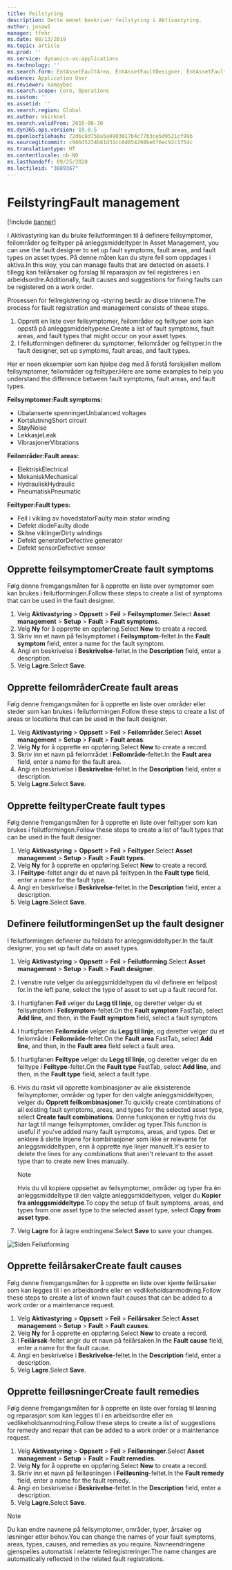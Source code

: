 ```yaml
---
title: Feilstyring
description: Dette emnet beskriver feilstyring i Aktivastyring.
author: josaw1
manager: tfehr
ms.date: 08/13/2019
ms.topic: article
ms.prod: ''
ms.service: dynamics-ax-applications
ms.technology: ''
ms.search.form: EntAssetFaultArea, EntAssetFaultDesigner, EntAssetFaultCopyFromObjectType, EntAssetFaultRemedy, EntAssetObjectFaultRelationRequestInfoPart, EntAssetObjectFaultRelationWorkOrderInfoPart, EntAssetFaultCreateCombinations, EntAssetObjectFaultSymptom, EntAssetObjectFaultSymptomListPage, EntAssetFaultType, EntAssetFaultSymptom, EntAssetFaultCause
audience: Application User
ms.reviewer: kamaybac
ms.search.scope: Core, Operations
ms.custom: ''
ms.assetid: ''
ms.search.region: Global
ms.author: mkirknel
ms.search.validFrom: 2018-08-30
ms.dyn365.ops.version: 10.0.5
ms.openlocfilehash: 72d6c8d750a5a0903017b4c77b3ce5d9521cf99b
ms.sourcegitcommit: c986d5234b81d31cc6d054298be6f6ec92c1754c
ms.translationtype: HT
ms.contentlocale: nb-NO
ms.lasthandoff: 09/25/2020
ms.locfileid: "3889367"
---
```

# <a name="fault-management"></a><span data-ttu-id="0bf46-103">Feilstyring</span><span class="sxs-lookup"><span data-stu-id="0bf46-103">Fault management</span></span>

[!include [banner](../../includes/banner.md)]

 

<span data-ttu-id="0bf46-104">I Aktivastyring kan du bruke feilutformingen til å definere feilsymptomer, feilområder og feiltyper på anleggsmiddeltyper.</span><span class="sxs-lookup"><span data-stu-id="0bf46-104">In Asset Management, you can use the fault designer to set up fault symptoms, fault areas, and fault types on asset types.</span></span> <span data-ttu-id="0bf46-105">På denne måten kan du styre feil som oppdages i aktiva.</span><span class="sxs-lookup"><span data-stu-id="0bf46-105">In this way, you can manage faults that are detected on assets.</span></span> <span data-ttu-id="0bf46-106">I tillegg kan feilårsaker og forslag til reparasjon av feil registreres i en arbeidsordre.</span><span class="sxs-lookup"><span data-stu-id="0bf46-106">Additionally, fault causes and suggestions for fixing faults can be registered on a work order.</span></span>

<span data-ttu-id="0bf46-107">Prosessen for feilregistrering og -styring består av disse trinnene.</span><span class="sxs-lookup"><span data-stu-id="0bf46-107">The process for fault registration and management consists of these steps.</span></span>

1. <span data-ttu-id="0bf46-108">Opprett en liste over feilsymptomer, feilområder og feiltyper som kan oppstå på anleggsmiddeltypene.</span><span class="sxs-lookup"><span data-stu-id="0bf46-108">Create a list of fault symptoms, fault areas, and fault types that might occur on your asset types.</span></span>
2. <span data-ttu-id="0bf46-109">I feilutformingen definerer du symptomer, feilområder og feiltyper.</span><span class="sxs-lookup"><span data-stu-id="0bf46-109">In the fault designer, set up symptoms, fault areas, and fault types.</span></span>

<span data-ttu-id="0bf46-110">Her er noen eksempler som kan hjelpe deg med å forstå forskjellen mellom feilsymptomer, feilområder og feiltyper.</span><span class="sxs-lookup"><span data-stu-id="0bf46-110">Here are some examples to help you understand the difference between fault symptoms, fault areas, and fault types.</span></span>

<span data-ttu-id="0bf46-111">**Feilsymptomer:**</span><span class="sxs-lookup"><span data-stu-id="0bf46-111">**Fault symptoms:**</span></span>

- <span data-ttu-id="0bf46-112">Ubalanserte spenninger</span><span class="sxs-lookup"><span data-stu-id="0bf46-112">Unbalanced voltages</span></span>
- <span data-ttu-id="0bf46-113">Kortslutning</span><span class="sxs-lookup"><span data-stu-id="0bf46-113">Short circuit</span></span>
- <span data-ttu-id="0bf46-114">Støy</span><span class="sxs-lookup"><span data-stu-id="0bf46-114">Noise</span></span>
- <span data-ttu-id="0bf46-115">Lekkasje</span><span class="sxs-lookup"><span data-stu-id="0bf46-115">Leak</span></span>
- <span data-ttu-id="0bf46-116">Vibrasjoner</span><span class="sxs-lookup"><span data-stu-id="0bf46-116">Vibrations</span></span>

<span data-ttu-id="0bf46-117">**Feilområder:**</span><span class="sxs-lookup"><span data-stu-id="0bf46-117">**Fault areas:**</span></span>

- <span data-ttu-id="0bf46-118">Elektrisk</span><span class="sxs-lookup"><span data-stu-id="0bf46-118">Electrical</span></span>
- <span data-ttu-id="0bf46-119">Mekanisk</span><span class="sxs-lookup"><span data-stu-id="0bf46-119">Mechanical</span></span>
- <span data-ttu-id="0bf46-120">Hydraulisk</span><span class="sxs-lookup"><span data-stu-id="0bf46-120">Hydraulic</span></span>
- <span data-ttu-id="0bf46-121">Pneumatisk</span><span class="sxs-lookup"><span data-stu-id="0bf46-121">Pneumatic</span></span>

<span data-ttu-id="0bf46-122">**Feiltyper:**</span><span class="sxs-lookup"><span data-stu-id="0bf46-122">**Fault types:**</span></span>

- <span data-ttu-id="0bf46-123">Feil i vikling av hovedstator</span><span class="sxs-lookup"><span data-stu-id="0bf46-123">Faulty main stator winding</span></span>
- <span data-ttu-id="0bf46-124">Defekt diode</span><span class="sxs-lookup"><span data-stu-id="0bf46-124">Faulty diode</span></span>
- <span data-ttu-id="0bf46-125">Skitne viklinger</span><span class="sxs-lookup"><span data-stu-id="0bf46-125">Dirty windings</span></span>
- <span data-ttu-id="0bf46-126">Defekt generator</span><span class="sxs-lookup"><span data-stu-id="0bf46-126">Defective generator</span></span>
- <span data-ttu-id="0bf46-127">Defekt sensor</span><span class="sxs-lookup"><span data-stu-id="0bf46-127">Defective sensor</span></span>

## <a name="create-fault-symptoms"></a><span data-ttu-id="0bf46-128">Opprette feilsymptomer</span><span class="sxs-lookup"><span data-stu-id="0bf46-128">Create fault symptoms</span></span>

<span data-ttu-id="0bf46-129">Følg denne fremgangsmåten for å opprette en liste over symptomer som kan brukes i feilutformingen.</span><span class="sxs-lookup"><span data-stu-id="0bf46-129">Follow these steps to create a list of symptoms that can be used in the fault designer.</span></span>

1. <span data-ttu-id="0bf46-130">Velg **Aktivastyring** \> **Oppsett** \> **Feil** \> **Feilsymptomer**.</span><span class="sxs-lookup"><span data-stu-id="0bf46-130">Select **Asset management** \> **Setup** \> **Fault** \> **Fault symptoms**.</span></span>
2. <span data-ttu-id="0bf46-131">Velg **Ny** for å opprette en oppføring.</span><span class="sxs-lookup"><span data-stu-id="0bf46-131">Select **New** to create a record.</span></span>
3. <span data-ttu-id="0bf46-132">Skriv inn et navn på feilsymptomet i **Feilsymptom**-feltet.</span><span class="sxs-lookup"><span data-stu-id="0bf46-132">In the **Fault symptom** field, enter a name for the fault symptom.</span></span>
4. <span data-ttu-id="0bf46-133">Angi en beskrivelse i **Beskrivelse**-feltet.</span><span class="sxs-lookup"><span data-stu-id="0bf46-133">In the **Description** field, enter a description.</span></span>
5. <span data-ttu-id="0bf46-134">Velg **Lagre**.</span><span class="sxs-lookup"><span data-stu-id="0bf46-134">Select **Save**.</span></span>

## <a name="create-fault-areas"></a><span data-ttu-id="0bf46-135">Opprette feilområder</span><span class="sxs-lookup"><span data-stu-id="0bf46-135">Create fault areas</span></span>

<span data-ttu-id="0bf46-136">Følg denne fremgangsmåten for å opprette en liste over områder eller steder som kan brukes i feilutformingen.</span><span class="sxs-lookup"><span data-stu-id="0bf46-136">Follow these steps to create a list of areas or locations that can be used in the fault designer.</span></span>

1. <span data-ttu-id="0bf46-137">Velg **Aktivastyring** \> **Oppsett** \> **Feil** \> **Feilområder**.</span><span class="sxs-lookup"><span data-stu-id="0bf46-137">Select **Asset management** \> **Setup** \> **Fault** \> **Fault areas**.</span></span>
2. <span data-ttu-id="0bf46-138">Velg **Ny** for å opprette en oppføring.</span><span class="sxs-lookup"><span data-stu-id="0bf46-138">Select **New** to create a record.</span></span>
3. <span data-ttu-id="0bf46-139">Skriv inn et navn på feilområdet i **Feilområde**-feltet.</span><span class="sxs-lookup"><span data-stu-id="0bf46-139">In the **Fault area** field, enter a name for the fault area.</span></span>
4. <span data-ttu-id="0bf46-140">Angi en beskrivelse i **Beskrivelse**-feltet.</span><span class="sxs-lookup"><span data-stu-id="0bf46-140">In the **Description** field, enter a description.</span></span>
5. <span data-ttu-id="0bf46-141">Velg **Lagre**.</span><span class="sxs-lookup"><span data-stu-id="0bf46-141">Select **Save**.</span></span>

## <a name="create-fault-types"></a><span data-ttu-id="0bf46-142">Opprette feiltyper</span><span class="sxs-lookup"><span data-stu-id="0bf46-142">Create fault types</span></span>

<span data-ttu-id="0bf46-143">Følg denne fremgangsmåten for å opprette en liste over feiltyper som kan brukes i feilutformingen.</span><span class="sxs-lookup"><span data-stu-id="0bf46-143">Follow these steps to create a list of fault types that can be used in the fault designer.</span></span>

1. <span data-ttu-id="0bf46-144">Velg **Aktivastyring** \> **Oppsett** \> **Feil** \> **Feiltyper**.</span><span class="sxs-lookup"><span data-stu-id="0bf46-144">Select **Asset management** \> **Setup** \> **Fault** \> **Fault types**.</span></span>
2. <span data-ttu-id="0bf46-145">Velg **Ny** for å opprette en oppføring.</span><span class="sxs-lookup"><span data-stu-id="0bf46-145">Select **New** to create a record.</span></span>
3. <span data-ttu-id="0bf46-146">I **Feiltype**-feltet angir du et navn på feiltypen.</span><span class="sxs-lookup"><span data-stu-id="0bf46-146">In the **Fault type** field, enter a name for the fault type.</span></span>
4. <span data-ttu-id="0bf46-147">Angi en beskrivelse i **Beskrivelse**-feltet.</span><span class="sxs-lookup"><span data-stu-id="0bf46-147">In the **Description** field, enter a description.</span></span>
5. <span data-ttu-id="0bf46-148">Velg **Lagre**.</span><span class="sxs-lookup"><span data-stu-id="0bf46-148">Select **Save**.</span></span>

## <a name="set-up-the-fault-designer"></a><span data-ttu-id="0bf46-149">Definere feilutformingen</span><span class="sxs-lookup"><span data-stu-id="0bf46-149">Set up the fault designer</span></span>

<span data-ttu-id="0bf46-150">I feilutformingen definerer du feildata for anleggsmiddeltyper.</span><span class="sxs-lookup"><span data-stu-id="0bf46-150">In the fault designer, you set up fault data on asset types.</span></span>

1. <span data-ttu-id="0bf46-151">Velg **Aktivastyring** \> **Oppsett** \> **Feil** \> **Feilutforming**.</span><span class="sxs-lookup"><span data-stu-id="0bf46-151">Select **Asset management** \> **Setup** \> **Fault** \> **Fault designer**.</span></span>
2. <span data-ttu-id="0bf46-152">I venstre rute velger du anleggsmiddeltypen du vil definere en feilpost for.</span><span class="sxs-lookup"><span data-stu-id="0bf46-152">In the left pane, select the type of asset to set up a fault record for.</span></span>
3. <span data-ttu-id="0bf46-153">I hurtigfanen **Feil** velger du **Legg til linje**, og deretter velger du et feilsymptom i **Feilsymptom**-feltet.</span><span class="sxs-lookup"><span data-stu-id="0bf46-153">On the **Fault symptom** FastTab, select **Add line**, and then, in the **Fault symptom** field, select a fault symptom.</span></span>
4. <span data-ttu-id="0bf46-154">I hurtigfanen **Feilområde** velger du **Legg til linje**, og deretter velger du et feilområde i **Feilområde**-feltet.</span><span class="sxs-lookup"><span data-stu-id="0bf46-154">On the **Fault area** FastTab, select **Add line**, and then, in the **Fault area** field select a fault area.</span></span>
5. <span data-ttu-id="0bf46-155">I hurtigfanen **Feiltype** velger du **Legg til linje**, og deretter velger du en feiltype i **Feiltype**-feltet.</span><span class="sxs-lookup"><span data-stu-id="0bf46-155">On the **Fault type** FastTab, select **Add line**, and then, in the **Fault type** field, select a fault type.</span></span>
6. <span data-ttu-id="0bf46-156">Hvis du raskt vil opprette kombinasjoner av alle eksisterende feilsymptomer, områder og typer for den valgte anleggsmiddeltypen, velger du **Opprett feilkombinasjoner**.</span><span class="sxs-lookup"><span data-stu-id="0bf46-156">To quickly create combinations of all existing fault symptoms, areas, and types for the selected asset type, select **Create fault combinations**.</span></span> <span data-ttu-id="0bf46-157">Denne funksjonen er nyttig hvis du har lagt til mange feilsymptomer, områder og typer.</span><span class="sxs-lookup"><span data-stu-id="0bf46-157">This function is useful if you've added many fault symptoms, areas, and types.</span></span> <span data-ttu-id="0bf46-158">Det er enklere å slette linjene for kombinasjoner som ikke er relevante for anleggsmiddeltypen, enn å opprette nye linjer manuelt.</span><span class="sxs-lookup"><span data-stu-id="0bf46-158">It's easier to delete the lines for any combinations that aren't relevant to the asset type than to create new lines manually.</span></span>

    > [!NOTE]
    > <span data-ttu-id="0bf46-159">Hvis du vil kopiere oppsettet av feilsymptomer, områder og typer fra én anleggsmiddeltype til den valgte anleggsmiddeltypen, velger du **Kopier fra anleggsmiddeltype**.</span><span class="sxs-lookup"><span data-stu-id="0bf46-159">To copy the setup of fault symptoms, areas, and types from one asset type to the selected asset type, select **Copy from asset type**.</span></span>

7. <span data-ttu-id="0bf46-160">Velg **Lagre** for å lagre endringene.</span><span class="sxs-lookup"><span data-stu-id="0bf46-160">Select **Save** to save your changes.</span></span>

![Siden Feilutforming](media/21-setup-for-work-orders.png)

## <a name="create-fault-causes"></a><span data-ttu-id="0bf46-162">Opprette feilårsaker</span><span class="sxs-lookup"><span data-stu-id="0bf46-162">Create fault causes</span></span>

<span data-ttu-id="0bf46-163">Følg denne fremgangsmåten for å opprette en liste over kjente feilårsaker som kan legges til i en arbeidsordre eller en vedlikeholdsanmodning.</span><span class="sxs-lookup"><span data-stu-id="0bf46-163">Follow these steps to create a list of known fault causes that can be added to a work order or a maintenance request.</span></span>

1. <span data-ttu-id="0bf46-164">Velg **Aktivastyring** \> **Oppsett** \> **Feil** \> **Feilårsaker**.</span><span class="sxs-lookup"><span data-stu-id="0bf46-164">Select **Asset management** \> **Setup** \> **Fault** \> **Fault causes**.</span></span>
2. <span data-ttu-id="0bf46-165">Velg **Ny** for å opprette en oppføring.</span><span class="sxs-lookup"><span data-stu-id="0bf46-165">Select **New** to create a record.</span></span>
3. <span data-ttu-id="0bf46-166">I **Feilårsak**-feltet angir du et navn på feilårsaken.</span><span class="sxs-lookup"><span data-stu-id="0bf46-166">In the **Fault cause** field, enter a name for the fault cause.</span></span>
4. <span data-ttu-id="0bf46-167">Angi en beskrivelse i **Beskrivelse**-feltet.</span><span class="sxs-lookup"><span data-stu-id="0bf46-167">In the **Description** field, enter a description.</span></span>
5. <span data-ttu-id="0bf46-168">Velg **Lagre**.</span><span class="sxs-lookup"><span data-stu-id="0bf46-168">Select **Save**.</span></span>

## <a name="create-fault-remedies"></a><span data-ttu-id="0bf46-169">Opprette feilløsninger</span><span class="sxs-lookup"><span data-stu-id="0bf46-169">Create fault remedies</span></span>

<span data-ttu-id="0bf46-170">Følg denne fremgangsmåten for å opprette en liste over forslag til løsning og reparasjon som kan legges til i en arbeidsordre eller en vedlikeholdsanmodning.</span><span class="sxs-lookup"><span data-stu-id="0bf46-170">Follow these steps to create a list of suggestions for remedy and repair that can be added to a work order or a maintenance request.</span></span>

1. <span data-ttu-id="0bf46-171">Velg **Aktivastyring** \> **Oppsett** \> **Feil** \> **Feilløsninger**.</span><span class="sxs-lookup"><span data-stu-id="0bf46-171">Select **Asset management** \> **Setup** \> **Fault** \> **Fault remedies**.</span></span>
2. <span data-ttu-id="0bf46-172">Velg **Ny** for å opprette en oppføring.</span><span class="sxs-lookup"><span data-stu-id="0bf46-172">Select **New** to create a record.</span></span>
3. <span data-ttu-id="0bf46-173">Skriv inn et navn på feilløsningen i **Feilløsning**-feltet.</span><span class="sxs-lookup"><span data-stu-id="0bf46-173">In the **Fault remedy** field, enter a name for the fault remedy.</span></span>
4. <span data-ttu-id="0bf46-174">Angi en beskrivelse i **Beskrivelse**-feltet.</span><span class="sxs-lookup"><span data-stu-id="0bf46-174">In the **Description** field, enter a description.</span></span>
5. <span data-ttu-id="0bf46-175">Velg **Lagre**.</span><span class="sxs-lookup"><span data-stu-id="0bf46-175">Select **Save**.</span></span>

> [!NOTE]
> <span data-ttu-id="0bf46-176">Du kan endre navnene på feilsymptomer, områder, typer, årsaker og løsninger etter behov.</span><span class="sxs-lookup"><span data-stu-id="0bf46-176">You can change the names of your fault symptoms, areas, types, causes, and remedies as you require.</span></span> <span data-ttu-id="0bf46-177">Navneendringene gjenspeiles automatisk i relaterte feilregistreringer.</span><span class="sxs-lookup"><span data-stu-id="0bf46-177">The name changes are automatically reflected in the related fault registrations.</span></span>
